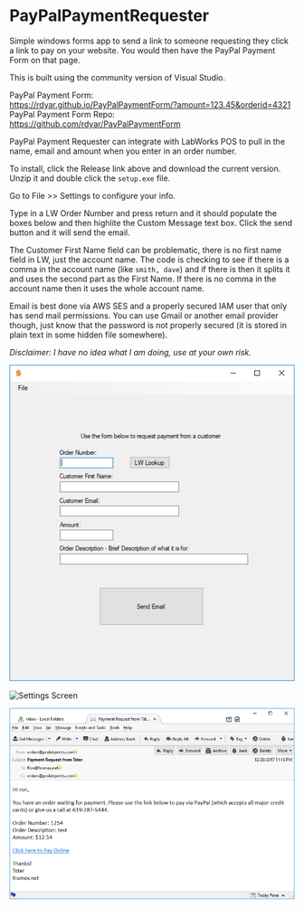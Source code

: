 # PayPalPaymentRequester
Simple windows forms app to send a link to someone requesting they click a link to pay on your website. You would then have the PayPal Payment Form on that page.

This is built using the community version of Visual Studio.

PayPal Payment Form:  
https://rdyar.github.io/PayPalPaymentForm/?amount=123.45&orderid=4321  
PayPal Payment Form Repo:  
https://github.com/rdyar/PayPalPaymentForm

PayPal Payment Requester can integrate with LabWorks POS to pull in the name, email and amount when you enter in an order number.

To install, click the Release link above and download the current version. Unzip it and double click the `setup.exe` file.

Go to File >> Settings to configure your info.

Type in a LW Order Number and press return and it should populate the boxes below and then highlite the Custom Message text box. Click the send button and it will send the email.

The Customer First Name field can be problematic, there is no first name field in LW, just the account name. The code is checking to see if there is a comma in the account name (like `smith, dave`) and if there is then it splits it and uses the second part as the First Name. If there is no comma in the account name then it uses the whole account name.

Email is best done via AWS SES and a properly secured IAM user that only has send mail permissions. You can use Gmail or another email provider though, just know that the password is not properly secured (it is stored in plain text in some hidden file somewhere).

*Disclaimer: I have no idea what I am doing, use at your own risk.*

![Main Screen](images/main-form.png)  

![Settings Screen](images/setting.png)  

![email](images/email.png)  


